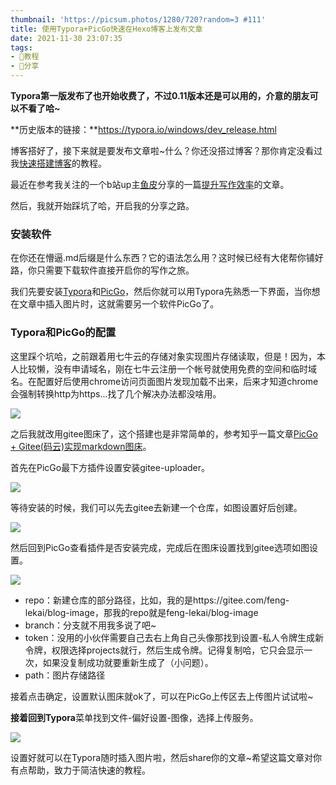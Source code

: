 ```yaml
---
thumbnail: 'https://picsum.photos/1280/720?random=3 #111'
title: 使用Typora+PicGo快速在Hexo博客上发布文章
date: 2021-11-30 23:07:35
tags:
- 🍉教程
- 💖分享
---
```

**Typora第一版发布了也开始收费了，不过0.11版本还是可以用的，介意的朋友可以不看了哈~**

**历史版本的链接：**https://typora.io/windows/dev_release.html

博客搭好了，接下来就是要发布文章啦~什么？你还没搭过博客？那你肯定没看过我[快速搭建博客](https://fenglekai.github.io/2021/11/14/%E5%A6%82%E4%BD%95%E5%BF%AB%E9%80%9F%E6%90%AD%E5%BB%BA%E4%B8%80%E4%B8%AA%E5%8D%9A%E5%AE%A2)的教程。

最近在参考我关注的一个b站up主[鱼皮](https://space.bilibili.com/12890453)分享的一篇[提升写作效率](https://www.bilibili.com/read/cv8131025)的文章。

然后，我就开始踩坑了哈，开启我的分享之路。

### 安装软件

在你还在懵逼.md后缀是什么东西？它的语法怎么用？这时候已经有大佬帮你铺好路，你只需要下载软件直接开启你的写作之旅。

我们先要安装[Typora](https://www.typora.io/)和[PicGo](https://github.com/Molunerfinn/PicGo/releases)，然后你就可以用Typora先熟悉一下界面，当你想在文章中插入图片时，这就需要另一个软件PicGo了。

### Typora和PicGo的配置

这里踩个坑哈，之前跟着用七牛云的存储对象实现图片存储读取，但是！因为，本人比较懒，没有申请域名，刚在七牛云注册一个帐号就使用免费的空间和临时域名。在配置好后使用chrome访问页面图片发现加载不出来，后来才知道chrome会强制转换http为https...找了几个解决办法都没啥用。

![](https://gitee.com/feng-lekai/blog-image/raw/master/img/share_1.png)

之后我就改用gitee图床了，这个搭建也是非常简单的，参考知乎一篇文章[PicGo + Gitee(码云)实现markdown图床](https://zhuanlan.zhihu.com/p/102594554)。

首先在PicGo最下方插件设置安装gitee-uploader。

![](https://gitee.com/feng-lekai/blog-image/raw/master/img/share_2.png)

等待安装的时候，我们可以先去gitee去新建一个仓库，如图设置好后创建。



![](https://gitee.com/feng-lekai/blog-image/raw/master/img/share_3.png)

然后回到PicGo查看插件是否安装完成，完成后在图床设置找到gitee选项如图设置。

![](https://gitee.com/feng-lekai/blog-image/raw/master/img/share_4.png)

- repo：新建仓库的部分路径，比如，我的是https://gitee.com/feng-lekai/blog-image，那我的repo就是feng-lekai/blog-image
- branch：分支就不用我多说了吧~
- token：没用的小伙伴需要自己去右上角自己头像那找到设置-私人令牌生成新令牌，权限选择projects就行，然后生成令牌。记得复制哈，它只会显示一次，如果没复制成功就要重新生成了（小问题）。
- path：图片存储路径

接着点击确定，设置默认图床就ok了，可以在PicGo上传区去上传图片试试啦~



**接着回到Typora**菜单找到文件-偏好设置-图像，选择上传服务。

![](https://gitee.com/feng-lekai/blog-image/raw/master/img/share_5.png)

设置好就可以在Typora随时插入图片啦，然后share你的文章~希望这篇文章对你有点帮助，致力于简洁快速的教程。